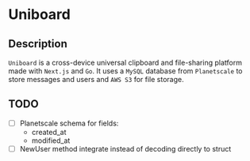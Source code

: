 # Uniboard

## Description
`Uniboard` is a cross-device universal clipboard and file-sharing platform made with `Next.js` and `Go`. It uses a `MySQL` database from `Planetscale` to store messages and users and `AWS S3` for file storage.
## TODO
- [ ] Planetscale schema for fields:
	- created_at
	- modified_at
- [ ] NewUser method integrate instead of decoding directly to struct
